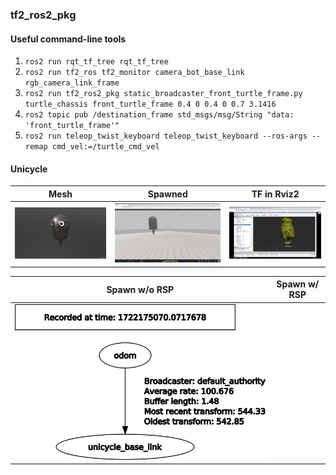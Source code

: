 ### tf2_ros2_pkg

#### Useful command-line tools

1. `ros2 run rqt_tf_tree rqt_tf_tree`  
2. `ros2 run tf2_ros tf2_monitor camera_bot_base_link rgb_camera_link_frame`  
3. `ros2 run tf2_ros2_pkg static_broadcaster_front_turtle_frame.py turtle_chassis front_turtle_frame 0.4 0 0.4 0 0.7 3.1416`  
4. `ros2 topic pub /destination_frame std_msgs/msg/String "data: 'front_turtle_frame'"`  
5. `ros2 run teleop_twist_keyboard teleop_twist_keyboard --ros-args --remap cmd_vel:=/turtle_cmd_vel`

#### Unicycle

| Mesh | Spawned | TF in Rviz2 |
| --- | --- | --- |
| ![Mesh](assets/unicycle_mesh.png) | ![Gazebo](assets/unicycle_spawned.png) | ![In Rviz2](assets/unicycle_diff_drive_structure.png) |

| Spawn w/o RSP | Spawn w/ RSP |
| --- | --- |
| ![Without robot_state_publisher](assets/unicycle_frames_spawn_wo_robot_state_pub.png) | | ![With robot_state_publisher](assets/unicycle_frames_spawn_w_robot_state_pub.png) |




